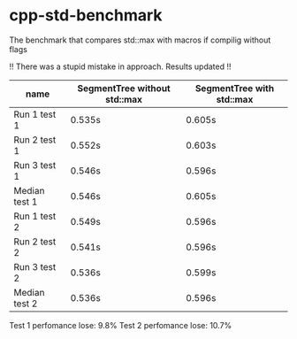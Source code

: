 # cpp-std-benchmark
The benchmark that compares std::max with macros if compilig without flags

!! There was a stupid mistake in approach. Results updated !!

| name          | SegmentTree without std::max | SegmentTree with std::max |
|---------------|------------------------------|---------------------------|
| Run 1 test 1  | 0.535s                       | 0.605s                    |
| Run 2 test 1  | 0.552s                       | 0.603s                    |
| Run 3 test 1  | 0.546s                       | 0.596s                    |
| Median test 1 | 0.546s                       | 0.605s                    |
| Run 1 test 2  | 0.549s                       | 0.596s                    |
| Run 2 test 2  | 0.541s                       | 0.596s                    |
| Run 3 test 2  | 0.536s                       | 0.599s                    |
| Median test 2 | 0.536s                       | 0.596s                    |

Test 1 perfomance lose: 9.8%
Test 2 perfomance lose: 10.7%
